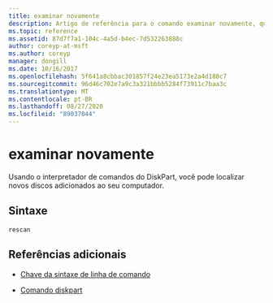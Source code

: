 ```yaml
---
title: examinar novamente
description: Artigo de referência para o comando examinar novamente, que localiza novos discos adicionados ao computador.
ms.topic: reference
ms.assetid: 87d7f7a1-104c-4a5d-b4ec-7d532263888c
author: coreyp-at-msft
ms.author: coreyp
manager: dongill
ms.date: 10/16/2017
ms.openlocfilehash: 5f641a8cbbac301857f24e23ea5173e2a4d188c7
ms.sourcegitcommit: 96d46c702e7a9c3a321bbbb5284f73911c7baa3c
ms.translationtype: MT
ms.contentlocale: pt-BR
ms.lasthandoff: 08/27/2020
ms.locfileid: "89037044"
---
```

# <a name="rescan"></a>examinar novamente

Usando o interpretador de comandos do DiskPart, você pode localizar novos discos adicionados ao seu computador.

## <a name="syntax"></a>Sintaxe

```
rescan
```

## <a name="additional-references"></a>Referências adicionais

- [Chave da sintaxe de linha de comando](command-line-syntax-key.md)

- [Comando diskpart](diskpart.md)